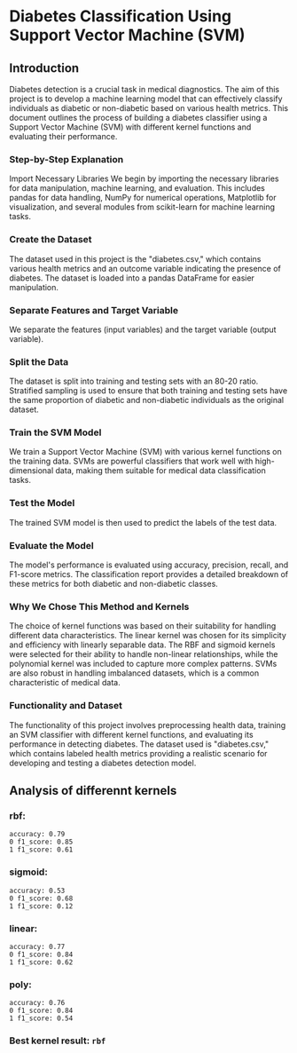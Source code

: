 # Diabetes Classification Using Support Vector Machine (SVM)
## Introduction
Diabetes detection is a crucial task in medical diagnostics. The aim of this project is to develop a machine learning model that can effectively classify individuals as diabetic or non-diabetic based on various health metrics. This document outlines the process of building a diabetes classifier using a Support Vector Machine (SVM) with different kernel functions and evaluating their performance.

### Step-by-Step Explanation
Import Necessary Libraries
We begin by importing the necessary libraries for data manipulation, machine learning, and evaluation. This includes pandas for data handling, NumPy for numerical operations, Matplotlib for visualization, and several modules from scikit-learn for machine learning tasks.

### Create the Dataset
The dataset used in this project is the "diabetes.csv," which contains various health metrics and an outcome variable indicating the presence of diabetes. The dataset is loaded into a pandas DataFrame for easier manipulation.

### Separate Features and Target Variable
We separate the features (input variables) and the target variable (output variable).

### Split the Data
The dataset is split into training and testing sets with an 80-20 ratio. Stratified sampling is used to ensure that both training and testing sets have the same proportion of diabetic and non-diabetic individuals as the original dataset.

### Train the SVM Model
We train a Support Vector Machine (SVM) with various kernel functions on the training data. SVMs are powerful classifiers that work well with high-dimensional data, making them suitable for medical data classification tasks.

### Test the Model
The trained SVM model is then used to predict the labels of the test data.

### Evaluate the Model
The model's performance is evaluated using accuracy, precision, recall, and F1-score metrics. The classification report provides a detailed breakdown of these metrics for both diabetic and non-diabetic classes.

### Why We Chose This Method and Kernels
The choice of kernel functions was based on their suitability for handling different data characteristics. The linear kernel was chosen for its simplicity and efficiency with linearly separable data. The RBF and sigmoid kernels were selected for their ability to handle non-linear relationships, while the polynomial kernel was included to capture more complex patterns. SVMs are also robust in handling imbalanced datasets, which is a common characteristic of medical data.

### Functionality and Dataset
The functionality of this project involves preprocessing health data, training an SVM classifier with different kernel functions, and evaluating its performance in detecting diabetes. The dataset used is "diabetes.csv," which contains labeled health metrics providing a realistic scenario for developing and testing a diabetes detection model.

## Analysis of differennt kernels

### rbf:
    accuracy: 0.79
    0 f1_score: 0.85
    1 f1_score: 0.61
### sigmoid:
    accuracy: 0.53
    0 f1_score: 0.68
    1 f1_score: 0.12
### linear:
    accuracy: 0.77
    0 f1_score: 0.84
    1 f1_score: 0.62
### poly:
    accuracy: 0.76
    0 f1_score: 0.84
    1 f1_score: 0.54

### Best kernel result: `rbf`